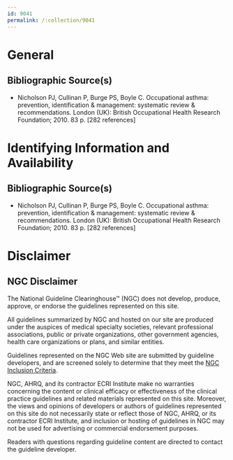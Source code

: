 ```yaml
---
id: 9041
permalink: /:collection/9041
---
```


# General

## Bibliographic Source(s)

- Nicholson PJ, Cullinan P, Burge PS, Boyle C. Occupational asthma: prevention, identification & management: systematic review & recommendations. London (UK): British Occupational Health Research Foundation; 2010. 83 p. [282 references]

# Identifying Information and Availability

## Bibliographic Source(s)

- Nicholson PJ, Cullinan P, Burge PS, Boyle C. Occupational asthma: prevention, identification & management: systematic review & recommendations. London (UK): British Occupational Health Research Foundation; 2010. 83 p. [282 references]

# Disclaimer

## NGC Disclaimer

The National Guideline Clearinghouse™ (NGC) does not develop, produce, approve, or endorse the guidelines represented on this site.

All guidelines summarized by NGC and hosted on our site are produced under the auspices of medical specialty societies, relevant professional associations, public or private organizations, other government agencies, health care organizations or plans, and similar entities.

Guidelines represented on the NGC Web site are submitted by guideline developers, and are screened solely to determine that they meet the [NGC Inclusion Criteria](/help-and-about/summaries/inclusion-criteria).

NGC, AHRQ, and its contractor ECRI Institute make no warranties concerning the content or clinical efficacy or effectiveness of the clinical practice guidelines and related materials represented on this site. Moreover, the views and opinions of developers or authors of guidelines represented on this site do not necessarily state or reflect those of NGC, AHRQ, or its contractor ECRI Institute, and inclusion or hosting of guidelines in NGC may not be used for advertising or commercial endorsement purposes.

Readers with questions regarding guideline content are directed to contact the guideline developer.

